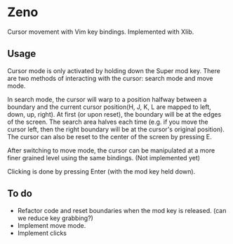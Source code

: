 Zeno
=====
Cursor movement with Vim key bindings. Implemented with Xlib.

Usage
-----
Cursor mode is only activated by holding down the Super mod key. There are two methods of interacting with the
cursor: search mode and move mode.

In search mode, the cursor will warp to a position halfway between a boundary
and the current cursor position(H, J, K, L are mapped to left, down, up, right).
At first (or upon reset), the boundary will be at the edges of the screen.
The search area halves each time (e.g. if you move the cursor left, then the right boundary will be at
the cursor's original position). The cursor can also be reset to the center of the screen by pressing E.

After switching to move mode,
the cursor can be manipulated at a more finer grained level using the same bindings. (Not implemented yet)

Clicking is done by pressing Enter (with the mod key held down).

To do
-----
- Refactor code and reset boundaries when the mod key is released. (can we reduce key grabbing?)
- Implement move mode.
- Implement clicks
